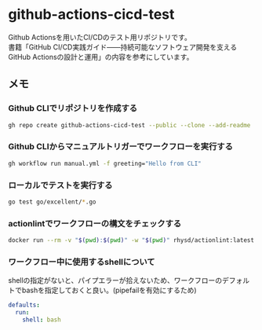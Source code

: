 # github-actions-cicd-test
Github Actionsを用いたCI/CDのテスト用リポジトリです。  
書籍「GitHub CI/CD実践ガイド――持続可能なソフトウェア開発を支えるGitHub Actionsの設計と運用」の内容を参考にしています。

## メモ

### Github CLIでリポジトリを作成する

```bash
gh repo create github-actions-cicd-test --public --clone --add-readme
```

### Github CLIからマニュアルトリガーでワークフローを実行する

```bash
gh workflow run manual.yml -f greeting="Hello from CLI"
```

### ローカルでテストを実行する

```bash
go test go/excellent/*.go
```

### actionlintでワークフローの構文をチェックする

```bash
docker run --rm -v "$(pwd):$(pwd)" -w "$(pwd)" rhysd/actionlint:latest
```

### ワークフロー中に使用するshellについて
shellの指定がないと、パイプエラーが拾えないため、ワークフローのデフォルトでbashを指定しておくと良い。(pipefailを有効にするため)

```yaml
defaults:
  run:
    shell: bash
```
